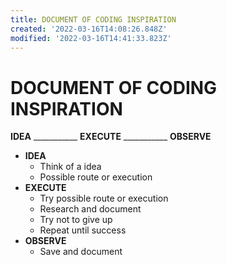 ```yaml
---
title: DOCUMENT OF CODING INSPIRATION
created: '2022-03-16T14:08:26.848Z'
modified: '2022-03-16T14:41:33.823Z'
---
```


# DOCUMENT OF CODING INSPIRATION
**IDEA** ___________ **EXECUTE** ___________ **OBSERVE**

- **IDEA**
  - Think of a idea
  - Possible route or execution 
- **EXECUTE**
  - Try possible route or execution
  - Research and document
  - Try not to give up
  - Repeat until success
- **OBSERVE**
  - Save and document 
